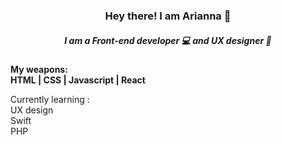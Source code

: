 <h3 align="center">
Hey there! I am Arianna 🐥<br>
</h3> 

<h5 align="center">
I am a Front-end developer 💻 and UX designer 🎨<br>
</h5> 




 <strong>My weapons:<br>
 HTML | CSS | Javascript | React </strong> <br>
 
Currently learning  :
<br>
UX design
<br>
Swift
<br>
PHP


